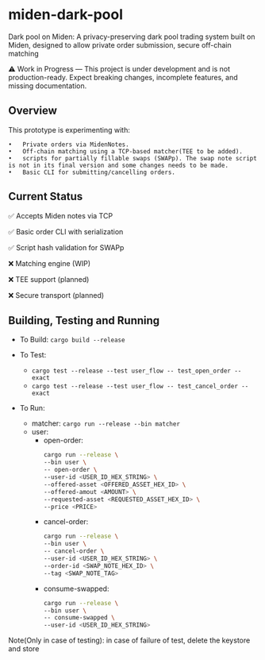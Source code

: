 # miden-dark-pool
Dark pool on Miden: A privacy-preserving dark pool trading system built on Miden, designed to allow private order submission, secure off-chain matching

⚠️ Work in Progress — This project is under development and is not production-ready. Expect breaking changes, incomplete features, and missing documentation.

## Overview
This prototype is experimenting with:

	•	Private orders via MidenNotes.
	•	Off-chain matching using a TCP-based matcher(TEE to be added).
	•	scripts for partially fillable swaps (SWAPp). The swap note script is not in its final version and some changes needs to be made.
	•	Basic CLI for submitting/cancelling orders.

## Current Status

✅ Accepts Miden notes via TCP

✅ Basic order CLI with serialization

✅ Script hash validation for SWAPp

❌ Matching engine (WIP)

❌ TEE support (planned)

❌ Secure transport (planned)


## Building, Testing and Running

- To Build: `cargo build --release`

- To Test: 
    - `cargo test --release --test user_flow -- test_open_order --exact`
    - `cargo test --release --test user_flow -- test_cancel_order --exact`

- To Run:
    - matcher: `cargo run --release --bin matcher`
    - user:
        - open-order: 
            ```sh
            cargo run --release \
            --bin user \
            -- open-order \
            --user-id <USER_ID_HEX_STRING> \
            --offered-asset <OFFERED_ASSET_HEX_ID> \
            --offered-amout <AMOUNT> \
            --requested-asset <REQUESTED_ASSET_HEX_ID> \
            --price <PRICE>
            ```
        - cancel-order:
            ```sh
            cargo run --release \
            --bin user \
            -- cancel-order \
            --user-id <USER_ID_HEX_STRING> \
            --order-id <SWAP_NOTE_HEX_ID> \
            --tag <SWAP_NOTE_TAG>
            ```
        - consume-swapped:
            ```sh
            cargo run --release \
            --bin user \
            -- consume-swapped \
            --user-id <USER_ID_HEX_STRING>
            ```
Note(Only in case of testing): in case of failure of test, delete the keystore and store
